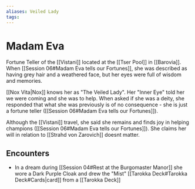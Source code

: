 ```yaml
---
aliases: Veiled Lady
tags: 
---
```


# Madam Eva

Fortune Teller of the [[Vistani]] located at the [[Tser Pool]] in [[Barovia]].  When [[Session 06#Madam Eva tells our Fortunes]], she was described as having grey hair and a weathered face, but her eyes were full of wisdom and memories.  

[[Nox Vita|Nox]] knows her as "The Veiled Lady".  Her "Inner Eye" told her we were coming and she was to help.  When asked if she was a deity, she responded that what she was previously is of no consequence - she is just a fortune teller ([[Session 06#Madam Eva tells our Fortunes]]).

Although the [[Vistani]] travel, she said she remains and finds joy in helping champions ([[Session 06#Madam Eva tells our Fortunes]]).  She claims her will in relation to [[Strahd von Zarovich]] doesnt matter.

## Encounters

- In a dream during [[Session 04#Rest at the Burgomaster Manor]] she wore a Dark Purple Cloak and drew the "Mist" [[Tarokka Deck#Tarokka Deck#Cards|card]] from a [[Tarokka Deck]]
